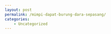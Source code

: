 ```yaml
---
layout: post
permalink: /mimpi-dapat-burung-dara-sepasang/
categories:
    - Uncategorized
---
```


